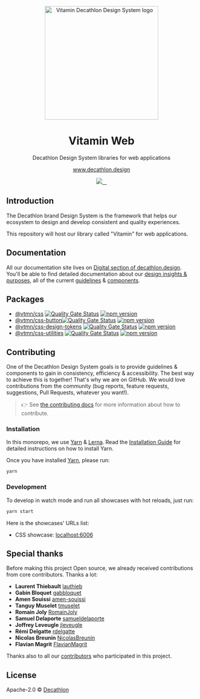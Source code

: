 <p align="center">
  <img
    width="300px"
    src="https://user-images.githubusercontent.com/9600228/102414461-e3b92b00-3ff6-11eb-9c96-5f37c4d5e02c.png"
    alt="Vitamin Decathlon Design System logo" />
</p>

<h1 align="center">Vitamin Web</h1>

<p align="center">Decathlon Design System libraries for web applications</p>

<p align="center"><a href="https://www.decathlon.design">www.decathlon.design</a></p>

<p align="center">
  <a aria-label="contributors graph" href="https://github.com/decathlon/vitamin-web/graphs/contributors">
    <img src="https://img.shields.io/github/contributors/decathlon/vitamin-web.svg">
  </a>
  <a aria-label="last commit" href="https://github.com/Decathlon/vitamin-web/commits">
    <img alt="" src=
  "https://img.shields.io/github/last-commit/decathlon/vitamin-web.svg">
  </a>
  <a aria-label="license" href="https://github.com/decathlon/vitamin-web/blob/main/LICENSE">
    <img src="https://img.shields.io/github/license/decathlon/vitamin-web.svg" alt="">
  </a>
  <a aria-label="GitHub Actions - Build main branch" href="https://github.com/Decathlon/vitamin-web/actions">
    <img src="https://github.com/Decathlon/vitamin-web/workflows/Build%20main%20branch/badge.svg" alt="">
  </a>
</p>

## Introduction

The Decathlon brand Design System is the framework that helps our ecosystem to design and develop consistent and quality experiences.

This repository will host our library called "Vitamin" for web applications.

## Documentation

All our documentation site lives on [Digital section of decathlon.design](https://www.decathlon.design/726f8c765/p/07d981-hello-world-).
You'll be able to find detailed documentation about our [design insights & purposes](https://www.decathlon.design/726f8c765/p/6669a2-design-insights--purposes),
all of the current [guidelines](https://www.decathlon.design/726f8c765/p/189012-logo/b/05184a) & [components](https://www.decathlon.design/726f8c765/p/324e98-component-status).

## Packages

- [@vtmn/css](https://github.com/Decathlon/vitamin-web/tree/main/packages/sources/css#readme) [![Quality Gate Status](https://sonarcloud.io/api/project_badges/measure?project=decathlon_vitamin-web_css&metric=alert_status)](https://sonarcloud.io/dashboard?id=decathlon_vitamin-web_css) [![npm version](https://img.shields.io/npm/v/@vtmn/css?style=flat)](https://www.npmjs.com/package/@vtmn/css)
- [@vtmn/css-button](https://github.com/Decathlon/vitamin-web/tree/main/packages/sources/css/src/components/button#readme)[![Quality Gate Status](https://sonarcloud.io/api/project_badges/measure?project=decathlon_vitamin-web_css_components_button&metric=alert_status)](https://sonarcloud.io/dashboard?id=decathlon_vitamin-web_css_components_button) [![npm version](https://img.shields.io/npm/v/@vtmn/css-button?style=flat)](https://www.npmjs.com/package/@vtmn/css-button)
- [@vtmn/css-design-tokens](https://github.com/Decathlon/vitamin-web/tree/main/packages/sources/css/src/design-tokens#readme) [![Quality Gate Status](https://sonarcloud.io/api/project_badges/measure?project=decathlon_vitamin-web_css_design-tokens&metric=alert_status)](https://sonarcloud.io/dashboard?id=decathlon_vitamin-web_css_design-tokens) [![npm version](https://img.shields.io/npm/v/@vtmn/css-design-tokens?style=flat)](https://www.npmjs.com/package/@vtmn/css-design-tokens)
- [@vtmn/css-utilities](https://github.com/Decathlon/vitamin-web/tree/main/packages/sources/css/src/utilities#readme) [![Quality Gate Status](https://sonarcloud.io/api/project_badges/measure?project=decathlon_vitamin-web_css_utilities&metric=alert_status)](https://sonarcloud.io/dashboard?id=decathlon_vitamin-web_css_utilities) [![npm version](https://img.shields.io/npm/v/@vtmn/css-utilities?style=flat)](https://www.npmjs.com/package/@vtmn/css-utilities)

## Contributing

One of the Decathlon Design System goals is to provide guidelines & components to gain in consistency, efficiency & accessibility. The best way to achieve this is together!
That's why we are on GitHub. We would love contributions from the community (bug reports, feature requests, suggestions, Pull Requests, whatever you want!).

> 👉 See [the contributing docs](CONTRIBUTING.md) for more information about how to contribute.

### Installation

In this monorepo, we use [Yarn](https://yarnpkg.com) & [Lerna](https://github.com/lerna/lerna).
Read the [Installation Guide](https://yarnpkg.com/en/docs/install) for detailed instructions on how to install Yarn.

Once you have installed [Yarn](https://yarnpkg.com), please run:

```sh
yarn
```

### Development

To develop in watch mode and run all showcases with hot reloads, just run:

```sh
yarn start
```

Here is the showcases' URLs list:

- CSS showcase: [localhost:6006](http://localhost:6006)

## Special thanks

Before making this project Open source, we already received contributions from core contributors. Thanks a lot:

- **Laurent Thiebault** [lauthieb](https://github.com/lauthieb)
- **Gabin Bloquet** [gabbloquet](https://github.com/gabbloquet)
- **Amen Souissi** [amen-souissi](https://github.com/amen-souissi)
- **Tanguy Muselet** [tmuselet](https://github.com/tmuselet)
- **Romain Joly** [RomainJoly](https://github.com/RomainJoly)
- **Samuel Delaporte** [samueldelaporte](https://github.com/samueldelaporte)
- **Joffrey Leveugle** [jleveugle](https://github.com/jleveugle)
- **Rémi Delgatte** [rdelgatte](https://github.com/rdelgatte)
- **Nicolas Breunin** [NicolasBreunin](https://github.com/NicolasBreunin)
- **Flavian Magrit** [FlavianMagrit](https://github.com/FlavianMagrit)

Thanks also to all our [contributors](https://github.com/Decathlon/vitamin-web/graphs/contributors) who participated in this project.

## License

Apache-2.0 © [Decathlon](https://github.com/Decathlon)
